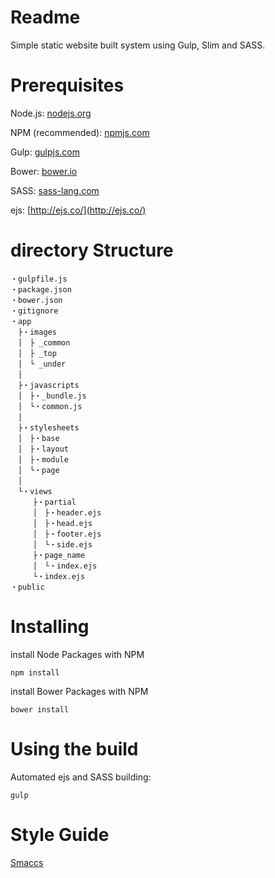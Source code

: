 # Readme #

Simple static website built system using Gulp, Slim and SASS.

# Prerequisites #

Node.js: [nodejs.org](http://nodejs.org)

NPM (recommended): [npmjs.com](http://npmjs.com)

Gulp: [gulpjs.com](http://gulpjs.com/)

Bower: [bower.io](https://bower.io/)

SASS: [sass-lang.com](http://sass-lang.com)

ejs: [http://ejs.co/](http://ejs.co/)

# directory Structure #
```
・gulpfile.js
・package.json
・bower.json
・gitignore
・app
　├・images
　│　├ _common
　│　├ _top
　│　└ _under
　│
　├・javascripts
　│　├・_bundle.js
　│　└・common.js
　│
　├・stylesheets
　│　├・base
　│　├・layout
　│　├・module
　│　└・page
　│
　└・views
　　　├・partial
　　　│　├・header.ejs
　　　│　├・head.ejs
　　　│　├・footer.ejs
　　　│　└・side.ejs
　　　├・page_name
　　　│　└・index.ejs
　　　└・index.ejs
・public

```


# Installing #
install Node Packages with NPM
```
npm install
```

install Bower Packages with NPM
```
bower install
```

# Using the build #
Automated ejs and SASS building:
```
gulp
```

# Style Guide
[Smaccs](http://vanseodesign.com/css/smacss-introduction/)
